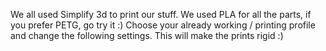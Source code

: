 We all used Simplify 3d to print our stuff.
We used PLA for all the parts, if you prefer PETG, go try it :)
Choose your already working / printing profile and change the following settings.
This will make the prints rigid :)
